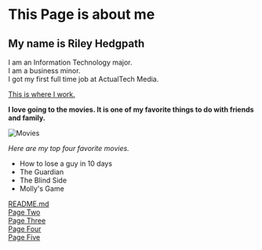 # This Page is about me
## My name is Riley Hedgpath

I am an Information Technology major.  
I am a business minor.  
I got my first full time job at ActualTech Media.  

[This is where I work.](https://www.actualtechmedia.com/)

**I love going to the movies. It is one of my favorite things to do with friends and family.**

![Movies](https://cdn.pixabay.com/photo/2017/11/24/10/43/admission-2974645_1280.jpg)

_Here are my top four favorite movies._

* How to lose a guy in 10 days
* The Guardian
* The Blind Side
* Molly's Game

[README.md](https://github.com/rhedgpath/FinalProject/blob/master/README.md)  
[Page Two](https://github.com/rhedgpath/FinalProject/blob/master/Page2.md)   
[Page Three](https://github.com/rhedgpath/FinalProject/blob/master/Page3.md)   
[Page Four](https://github.com/rhedgpath/FinalProject/blob/master/Page4.md)   
[Page Five](https://github.com/rhedgpath/FinalProject/blob/master/Page5.md)  

<pre><code>
	<html>
	<html>
	<head>
	<meta charset="UTF-8">
	<title>Fizz Buzz</title>    
	
	<script>
	
	function fizzbuzz() {
	var display = document.getElementById('display');
	var displayHTML = "";
	for (i = 0; i < 100; i++) {    
			displayHTML+="< p > " + i + "< /p >";     
	   }   
	display.innerHTML = displayHTML;
	   }

	</script>

</head>

<body onload="fizzbuzz()">
<div id="display">

</div>
</body>
</code></pre>

